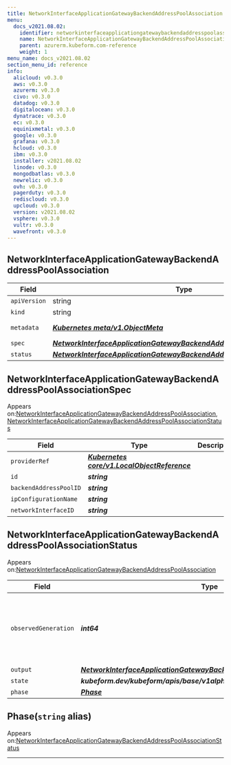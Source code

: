 ```yaml
---
title: NetworkInterfaceApplicationGatewayBackendAddressPoolAssociation
menu:
  docs_v2021.08.02:
    identifier: networkinterfaceapplicationgatewaybackendaddresspoolassociation-azurerm.kubeform.com
    name: NetworkInterfaceApplicationGatewayBackendAddressPoolAssociation
    parent: azurerm.kubeform.com-reference
    weight: 1
menu_name: docs_v2021.08.02
section_menu_id: reference
info:
  alicloud: v0.3.0
  aws: v0.3.0
  azurerm: v0.3.0
  civo: v0.3.0
  datadog: v0.3.0
  digitalocean: v0.3.0
  dynatrace: v0.3.0
  ec: v0.3.0
  equinixmetal: v0.3.0
  google: v0.3.0
  grafana: v0.3.0
  hcloud: v0.3.0
  ibm: v0.3.0
  installer: v2021.08.02
  linode: v0.3.0
  mongodbatlas: v0.3.0
  newrelic: v0.3.0
  ovh: v0.3.0
  pagerduty: v0.3.0
  rediscloud: v0.3.0
  upcloud: v0.3.0
  version: v2021.08.02
  vsphere: v0.3.0
  vultr: v0.3.0
  wavefront: v0.3.0
---
```


## NetworkInterfaceApplicationGatewayBackendAddressPoolAssociation
| Field | Type | Description |
| ------ | ----- | ----------- |
| `apiVersion` | string | `azurerm.kubeform.com/v1alpha1` |
|    `kind` | string | `NetworkInterfaceApplicationGatewayBackendAddressPoolAssociation` |
| `metadata` | ***[Kubernetes meta/v1.ObjectMeta](https://v1-18.docs.kubernetes.io/docs/reference/generated/kubernetes-api/v1.18/#objectmeta-v1-meta)***|Refer to the Kubernetes API documentation for the fields of the `metadata` field.|
| `spec` | ***[NetworkInterfaceApplicationGatewayBackendAddressPoolAssociationSpec](#networkinterfaceapplicationgatewaybackendaddresspoolassociationspec)***||
| `status` | ***[NetworkInterfaceApplicationGatewayBackendAddressPoolAssociationStatus](#networkinterfaceapplicationgatewaybackendaddresspoolassociationstatus)***||
## NetworkInterfaceApplicationGatewayBackendAddressPoolAssociationSpec

Appears on:[NetworkInterfaceApplicationGatewayBackendAddressPoolAssociation](#networkinterfaceapplicationgatewaybackendaddresspoolassociation), [NetworkInterfaceApplicationGatewayBackendAddressPoolAssociationStatus](#networkinterfaceapplicationgatewaybackendaddresspoolassociationstatus)

| Field | Type | Description |
| ------ | ----- | ----------- |
| `providerRef` | ***[Kubernetes core/v1.LocalObjectReference](https://v1-18.docs.kubernetes.io/docs/reference/generated/kubernetes-api/v1.18/#localobjectreference-v1-core)***||
| `id` | ***string***||
| `backendAddressPoolID` | ***string***||
| `ipConfigurationName` | ***string***||
| `networkInterfaceID` | ***string***||
## NetworkInterfaceApplicationGatewayBackendAddressPoolAssociationStatus

Appears on:[NetworkInterfaceApplicationGatewayBackendAddressPoolAssociation](#networkinterfaceapplicationgatewaybackendaddresspoolassociation)

| Field | Type | Description |
| ------ | ----- | ----------- |
| `observedGeneration` | ***int64***| ***(Optional)*** Resource generation, which is updated on mutation by the API Server.|
| `output` | ***[NetworkInterfaceApplicationGatewayBackendAddressPoolAssociationSpec](#networkinterfaceapplicationgatewaybackendaddresspoolassociationspec)***| ***(Optional)*** |
| `state` | ***kubeform.dev/kubeform/apis/base/v1alpha1.State***| ***(Optional)*** |
| `phase` | ***[Phase](#phase)***| ***(Optional)*** |
## Phase(`string` alias)

Appears on:[NetworkInterfaceApplicationGatewayBackendAddressPoolAssociationStatus](#networkinterfaceapplicationgatewaybackendaddresspoolassociationstatus)

---

